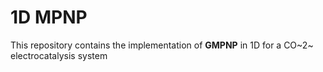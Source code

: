 # 1D MPNP

This repository contains the implementation of **GMPNP** in 1D for a CO~2~ electrocatalysis system 